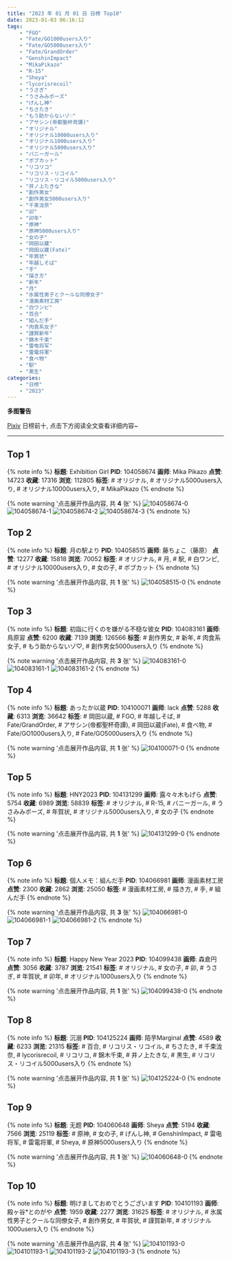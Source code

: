 ```yaml
---
title: "2023 年 01 月 01 日 日榜 Top10"
date: 2023-01-03 06:16:12
tags:
    - "FGO"
    - "Fate/GO1000users入り"
    - "Fate/GO5000users入り"
    - "Fate/GrandOrder"
    - "GenshinImpact"
    - "MikaPikazo"
    - "R-15"
    - "Sheya"
    - "lycorisrecoil"
    - "うさぎ"
    - "うさみみポーズ"
    - "げんし神"
    - "ちさたき"
    - "もう助からないゾ♡"
    - "アサシン(帝都聖杯奇譚)"
    - "オリジナル"
    - "オリジナル10000users入り"
    - "オリジナル1000users入り"
    - "オリジナル5000users入り"
    - "バニーガール"
    - "ボブカット"
    - "リコリコ"
    - "リコリス・リコイル"
    - "リコリス・リコイル5000users入り"
    - "井ノ上たきな"
    - "創作男女"
    - "創作男女5000users入り"
    - "千束泷奈"
    - "卯"
    - "卯年"
    - "原神"
    - "原神5000users入り"
    - "女の子"
    - "岡田以蔵"
    - "岡田以蔵(Fate)"
    - "年賀状"
    - "年越しそば"
    - "手"
    - "描き方"
    - "新年"
    - "月"
    - "氷属性男子とクールな同僚女子"
    - "漫画素材工房"
    - "白ワンピ"
    - "百合"
    - "組んだ手"
    - "肉食系女子"
    - "謹賀新年"
    - "錦木千束"
    - "雷电将军"
    - "雷電将軍"
    - "食べ物"
    - "駅"
    - "黒生"
categories:
    - "日榜"
    - "2023"
---
```


<i class="fa fa-triangle-exclamation"></i>**多图警告**<i class="fa fa-triangle-exclamation"></i>

[Pixiv](https://www.pixiv.net/) 日榜前十, 点击下方阅读全文查看详细内容~

<!-- more -->

---

## Top 1

{% note info %}
**标题**: Exhibition Girl
**PID**: 104058674 **画师**: Mika Pikazo
**点赞**: 14723 **收藏**: 17316 **浏览**: 112805
**标签**: # オリジナル, # オリジナル5000users入り, # オリジナル10000users入り, # MikaPikazo
{% endnote %}

{% note warning '点击展开作品内容, 共 **4** 张' %}
![104058674-0](https://i.pixiv.re/img-original/img/2022/12/31/00/01/15/104058674_p0.png)
![104058674-1](https://i.pixiv.re/img-original/img/2022/12/31/00/01/15/104058674_p1.png)
![104058674-2](https://i.pixiv.re/img-original/img/2022/12/31/00/01/15/104058674_p2.png)
![104058674-3](https://i.pixiv.re/img-original/img/2022/12/31/00/01/15/104058674_p3.png)
{% endnote %}

## Top 2

{% note info %}
**标题**: 月の駅より
**PID**: 104058515 **画师**: 藤ちょこ（藤原）
**点赞**: 12277 **收藏**: 15818 **浏览**: 70052
**标签**: # オリジナル, # 月, # 駅, # 白ワンピ, # オリジナル10000users入り, # 女の子, # ボブカット
{% endnote %}

{% note warning '点击展开作品内容, 共 **1** 张' %}
![104058515-0](https://i.pixiv.re/img-original/img/2022/12/31/00/00/21/104058515_p0.png)
{% endnote %}

## Top 3

{% note info %}
**标题**: 初詣に行くのを嫌がる不穏な彼女
**PID**: 104083161 **画师**: 鳥原習
**点赞**: 6200 **收藏**: 7139 **浏览**: 126566
**标签**: # 創作男女, # 新年, # 肉食系女子, # もう助からないゾ♡, # 創作男女5000users入り
{% endnote %}

{% note warning '点击展开作品内容, 共 **3** 张' %}
![104083161-0](https://i.pixiv.re/img-original/img/2022/12/31/18/37/29/104083161_p0.jpg)
![104083161-1](https://i.pixiv.re/img-original/img/2022/12/31/18/37/29/104083161_p1.jpg)
![104083161-2](https://i.pixiv.re/img-original/img/2022/12/31/18/37/29/104083161_p2.jpg)
{% endnote %}

## Top 4

{% note info %}
**标题**: あったか以蔵
**PID**: 104100071 **画师**: lack
**点赞**: 5288 **收藏**: 6313 **浏览**: 36642
**标签**: # 岡田以蔵, # FGO, # 年越しそば, # Fate/GrandOrder, # アサシン(帝都聖杯奇譚), # 岡田以蔵(Fate), # 食べ物, # Fate/GO1000users入り, # Fate/GO5000users入り
{% endnote %}

{% note warning '点击展开作品内容, 共 **1** 张' %}
![104100071-0](https://i.pixiv.re/img-original/img/2023/01/01/00/04/19/104100071_p0.png)
{% endnote %}

## Top 5

{% note info %}
**标题**: HNY2023
**PID**: 104131299 **画师**: 露々々木もげら
**点赞**: 5754 **收藏**: 6989 **浏览**: 58839
**标签**: # オリジナル, # R-15, # バニーガール, # うさみみポーズ, # 年賀状, # オリジナル5000users入り, # 女の子
{% endnote %}

{% note warning '点击展开作品内容, 共 **1** 张' %}
![104131299-0](https://i.pixiv.re/img-original/img/2023/01/01/16/37/09/104131299_p0.jpg)
{% endnote %}

## Top 6

{% note info %}
**标题**: 個人メモ：組んだ手
**PID**: 104066981 **画师**: 漫画素材工房
**点赞**: 2300 **收藏**: 2862 **浏览**: 25050
**标签**: # 漫画素材工房, # 描き方, # 手, # 組んだ手
{% endnote %}

{% note warning '点击展开作品内容, 共 **3** 张' %}
![104066981-0](https://i.pixiv.re/img-original/img/2022/12/31/08/00/04/104066981_p0.jpg)
![104066981-1](https://i.pixiv.re/img-original/img/2022/12/31/08/00/04/104066981_p1.jpg)
![104066981-2](https://i.pixiv.re/img-original/img/2022/12/31/08/00/04/104066981_p2.jpg)
{% endnote %}

## Top 7

{% note info %}
**标题**: Happy New Year 2023
**PID**: 104099438 **画师**: 森倉円
**点赞**: 3056 **收藏**: 3787 **浏览**: 21541
**标签**: # オリジナル, # 女の子, # 卯, # うさぎ, # 年賀状, # 卯年, # オリジナル1000users入り
{% endnote %}

{% note warning '点击展开作品内容, 共 **1** 张' %}
![104099438-0](https://i.pixiv.re/img-original/img/2023/01/01/00/02/55/104099438_p0.png)
{% endnote %}

## Top 8

{% note info %}
**标题**: 沉溺
**PID**: 104125224 **画师**: 陌芋Marginal
**点赞**: 4589 **收藏**: 6233 **浏览**: 21315
**标签**: # 百合, # リコリス・リコイル, # ちさたき, # 千束泷奈, # lycorisrecoil, # リコリコ, # 錦木千束, # 井ノ上たきな, # 黒生, # リコリス・リコイル5000users入り
{% endnote %}

{% note warning '点击展开作品内容, 共 **1** 张' %}
![104125224-0](https://i.pixiv.re/img-original/img/2023/01/01/13/14/12/104125224_p0.jpg)
{% endnote %}

## Top 9

{% note info %}
**标题**: 无题
**PID**: 104060648 **画师**: Sheya
**点赞**: 5194 **收藏**: 7566 **浏览**: 25119
**标签**: # 原神, # 女の子, # げんし神, # GenshinImpact, # 雷电将军, # 雷電将軍, # Sheya, # 原神5000users入り
{% endnote %}

{% note warning '点击展开作品内容, 共 **1** 张' %}
![104060648-0](https://i.pixiv.re/img-original/img/2022/12/31/00/54/40/104060648_p0.jpg)
{% endnote %}

## Top 10

{% note info %}
**标题**: 明けましておめでとうございます
**PID**: 104101193 **画师**: 殿ヶ谷*とのがや
**点赞**: 1959 **收藏**: 2277 **浏览**: 31625
**标签**: # オリジナル, # 氷属性男子とクールな同僚女子, # 創作男女, # 年賀状, # 謹賀新年, # オリジナル1000users入り
{% endnote %}

{% note warning '点击展开作品内容, 共 **4** 张' %}
![104101193-0](https://i.pixiv.re/img-original/img/2023/01/01/00/07/41/104101193_p0.jpg)
![104101193-1](https://i.pixiv.re/img-original/img/2023/01/01/00/07/41/104101193_p1.jpg)
![104101193-2](https://i.pixiv.re/img-original/img/2023/01/01/00/07/41/104101193_p2.jpg)
![104101193-3](https://i.pixiv.re/img-original/img/2023/01/01/00/07/41/104101193_p3.jpg)
{% endnote %}
